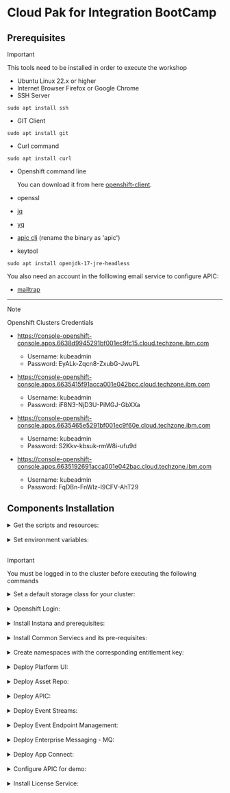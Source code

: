 # Cloud Pak for Integration BootCamp

## Prerequisites
> [!IMPORTANT]
> This tools need to be installed in order to execute the workshop
- Ubuntu Linux 22.x or higher
- Internet Browser Firefox or Google Chrome
- SSH Server
```
sudo apt install ssh
```
- GIT Client
```
sudo apt install git
```
- Curl command
```
sudo apt install curl
```
- Openshift command line

   You can download it from here [openshift-client](https://mirror.openshift.com/pub/openshift-v4/x86_64/clients/ocp/4.14.21/openshift-client-linux-4.14.21.tar.gz).
- openssl
- [jq](https://stedolan.github.io/jq/)
- [yq](https://github.com/mikefarah/yq/releases/download/v4.43.1/yq_linux_amd64)
- [apic cli](https://github.com/fxnaranjo/cp4i-bootcamp/blob/main/apic/toolkit-linux.tgz) (rename the binary as 'apic')
- keytool
```
sudo apt install openjdk-17-jre-headless
```
You also need an account in the folllowing email service to configure APIC:

- [mailtrap](https://mailtrap.io/)

---

> [!NOTE]
> Openshift Clusters Credentials

-  https://console-openshift-console.apps.6638d9945291bf001ec9fc15.cloud.techzone.ibm.com
   
   - Username: kubeadmin
   - Password: EyALk-Zqcn8-ZxubG-JwuPL


-  https://console-openshift-console.apps.6635415f91acca001e042bcc.cloud.techzone.ibm.com
   - Username: kubeadmin
   - Password: iF8N3-NjD3U-PiMGJ-GbXXa

-  https://console-openshift-console.apps.6635465e5291bf001ec9f60e.cloud.techzone.ibm.com
   - Username: kubeadmin
   - Password: S2Kkv-kbsuk-rmW8i-ufu9d

-  https://console-openshift-console.apps.6635192691acca001e042bac.cloud.techzone.ibm.com
   - Username: kubeadmin
   - Password: FqDBn-FnWIz-I9CFV-AhT29

## Components Installation



<details>
<summary>
Get the scripts and resources:
</summary>

1. Clone the repository:
   ```
   git clone https://github.com/fxnaranjo/cp4i-bootcamp
   ```
</details>
&nbsp; 

<details>
<summary>
Set environment variables:
</summary>

1. Set CP4I version:
   ```
   export CP4I_VER=2023.4
   ```
2. Set the OCP type based on the storage classes in your cluster:
   ```
   export OCP_TYPE=ODF
   ```
3. Configure mail server Credentials
   ```
   export MAILTRAP_USER=<my-mailtrap-user>
   export MAILTRAP_PWD=<my-mailtrap-pwd>
   ```
</details>
&nbsp; 

> [!IMPORTANT]
> You must be logged in to the cluster before executing the following commands

<details>
<summary>
Set a default storage class for your cluster:
</summary>

1. The OCP cluster was provisioned Tech Zone use the following script to set the proper default storage class:
   ```
   scripts/99-odf-tkz-set-scs.sh
   ```
</details>
&nbsp; 

<details>
<summary>
Openshift Login:
</summary>  

1. Run script:
   ```
   scripts/00b-logging-install.sh
   ```
   Confirm installation completed successfully, you can run the following commands:
   ```
   oc get csv -n openshift-logging
   oc get pods -n openshift-logging
   ```
   You should receive a response like this for each command respectively.
   ```
   NAME                            DISPLAY                            VERSION   REPLACES   PHASE
   cluster-logging.v5.6.1          Red Hat OpenShift Logging          5.6.1                Succeeded
   elasticsearch-operator.v5.6.1   OpenShift Elasticsearch Operator   5.6.1                Succeeded
   ```

   ```
   NAME                                            READY   STATUS      RESTARTS   AGE
   cluster-logging-operator-756b4c48cc-lhkzs       1/1     Running     0          6m41s
   collector-njm62                                 2/2     Running     0          5m36s
   collector-nxpmd                                 2/2     Running     0          5m36s
   collector-xjl96                                 2/2     Running     0          5m36s
   collector-xsv6b                                 2/2     Running     0          5m36s
   collector-z9k9l                                 2/2     Running     0          5m36s
   elasticsearch-cdm-dxgp4gmf-1-577dc997c-sk7kg    2/2     Running     0          5m36s
   elasticsearch-cdm-dxgp4gmf-2-5f5d564466-cgk6x   2/2     Running     0          5m35s
   elasticsearch-cdm-dxgp4gmf-3-8695d6658c-lxblf   2/2     Running     0          5m33s
   elasticsearch-im-app-27947625-m6qd9             0/1     Completed   0          2m58s
   elasticsearch-im-audit-27947625-ht4jj           0/1     Completed   0          2m58s
   elasticsearch-im-infra-27947625-r9j8c           0/1     Completed   0          2m58s
   kibana-746f699cc-72qfk                          2/2     Running     0          5m34s
   ```
</details>
&nbsp; 

<details>
<summary>
Install Instana and prerequisites:
</summary>

1. Deploy prerequisites runnning script:
   ```
   scripts/01a-tracing-install.sh
   ```
   To confirm the installation completed successfully you can run the following commands:
   ```
   oc get csv -n openshift-distributed-tracing
   oc get jaeger -n openshift-distributed-tracing
   ```
   You should receive a response like this for each command respectively.
   ```
   NAME                               DISPLAY                                                 VERSION    REPLACES                           PHASE
   elasticsearch-operator.v5.6.1      OpenShift Elasticsearch Operator                        5.6.1                                         Succeeded
   jaeger-operator.v1.39.0-3          Red Hat OpenShift distributed tracing platform          1.39.0-3   jaeger-operator.v1.34.1-5          Succeeded
   opentelemetry-operator.v0.63.1-4   Red Hat OpenShift distributed tracing data collection   0.63.1-4   opentelemetry-operator.v0.60.0-2   Succeeded
   ```

   ```
   NAME                         STATUS    VERSION   STRATEGY   STORAGE   AGE
   jaeger-all-in-one-inmemory   Running   1.39.0    allinone   memory    18m
   ```
2. Set environment variables:
   ```
   export ZONE_NAME=BOOTCAMP-ZONE
   export CLUSTER_NAME=<my-cluster-name>
   export INSTANA_APP_KEY=ORiJrirMTj6PiA67APP16g
   export INSTANA_SVC_ENDPOINT=ingress-coral-saas.instana.io
   export INSTANA_SVC_PORT=443
   ```
3. Install Instana running script:
   ```
   scripts/01b-instana-install.sh
   ```
   To confirm the installation completed successfully you can run the following commands:
   ```
   oc get csv -n instana-agent
   oc get pods -n instana-agent
   ```
   You should receive a response like this for each command respectively.
   ```
   NAME                               DISPLAY                                                 VERSION    REPLACES                           PHASE
   cert-manager.v1.11.0               cert-manager                                            1.11.0     cert-manager.v1.10.2               Succeeded
   elasticsearch-operator.v5.6.2      OpenShift Elasticsearch Operator                        5.6.2      elasticsearch-operator.v5.6.1      Succeeded
   instana-agent-operator.v2.0.9      Instana Agent Operator                                  2.0.9      instana-agent-operator.v2.0.8      Succeeded
   jaeger-operator.v1.39.0-3          Red Hat OpenShift distributed tracing platform          1.39.0-3   jaeger-operator.v1.34.1-5          Succeeded
   opentelemetry-operator.v0.63.1-4   Red Hat OpenShift distributed tracing data collection   0.63.1-4   opentelemetry-operator.v0.60.0-2   Succeeded
   ```

   ```
   NAME                  READY   STATUS    RESTARTS   AGE
   instana-agent-75dkm   1/1     Running   0          5m6s 
   instana-agent-8gr46   1/1     Running   0          5m6s
   instana-agent-xpj95   1/1     Running   0          5m6s
   instana-agent-xxncc   1/1     Running   0          5m6s
   instana-agent-zvflw   1/1     Running   0          5m6s
   ```
4. Set environment variable:
   ```
   export CP4I_TRACING=YES
   ```

</details>
&nbsp;

<details>
<summary>
Install Common Serviecs and its pre-requisites:
</summary>   

1. Install Cert Manager Operator:
   ```
   oc create -f resources/00-cert-manager-namespace.yaml
   oc create -f resources/00-cert-manager-operatorgroup.yaml
   oc create -f resources/00-cert-manager-subscription.yaml
   ```
   Confirm the subscription has been completed successfully before moving to the next step running the following command:
   ```
   oc get pods -n cert-manager-operator
   ```
   You should get a response like this:
   ```
   NAME                                                        READY   STATUS    RESTARTS   AGE
   cert-manager-operator-controller-manager-7f779b98b4-2f64r   2/2     Running   0          13h
   ```
2. Install Postgress SQL Catalog Source:
   ```
   oc create -f catalog-sources/${CP4I_VER}/01-postgress-sql-catalog-source-4.18.0.yaml
   ```
   Confirm the catalog source has been deployed successfully before moving to the next step running the following command:
   ```
   oc get pods -n openshift-marketplace | grep postgresql
   ```
   You should get a response like this:
   ```
   cloud-native-postgresql-catalog-jsmbk                             1/1     Running     0             14h
   ```
3. Install Common Services Catalog Source:
   ```
   oc create -f catalog-sources/${CP4I_VER}/02-common-services-catalog-source-4.4.0.yaml
   ```
   Confirm the catalog source has been deployed successfully before moving to the next step running the following command:
   ```
   oc get pods -n openshift-marketplace | grep opencloud
   ```
   You should get a response like this:
   ```
   opencloud-operators-fhbfd                                         1/1     Running     0             14h
   ```
4. Create the Common Services namespace:
   ```
   oc create namespace ibm-common-services
   ```
5. Install Common Services Operator:
   ```
   oc create -f subscriptions/${CP4I_VER}/00-common-service-subscription.yaml
   ```
   Confirm the operator has been deployed successfully before moving to the next step running the following command:
   ```
   oc get pods -n openshift-operators | grep ibm-common-service
   ```
   You should get a response like this:
   ```
   ibm-common-service-operator-8c9b944f4-nkkgb                       1/1     Running     0          14h
   ```
</details>
&nbsp; 

<details>
<summary>
Create namespaces with the corresponding entitlement key:
</summary>

1. Set your entitlement key:
   ```
   export ENT_KEY=<my-key>
   ```
2. Create namespaces:
   ```
   scripts/02a-cp4i-ns-key-config.sh
   ```
</details>
&nbsp; 

<details>
<summary>
Deploy Platform UI:
</summary>

1. Install Platform UI Catalog Source:
   ```
   oc create -f catalog-sources/${CP4I_VER}/03-platform-navigator-catalog-source-7.2.2.yaml
   ```
   Confirm the catalog source has been deployed successfully before moving to the next step running the following command: 
   ```
   oc get pods -n openshift-marketplace | grep ibm-integration-platform-navigator
   ```
   You should get a response like this:
   ```
   ibm-integration-platform-navigator-catalog-xsm4w                  1/1     Running     0             14h
   ```
2. Install Platform UI Operator:
   ```
   oc create -f subscriptions/${CP4I_VER}/01-platform-navigator-subscription.yaml
   ```
   Confirm the operator has been deployed successfully before moving to the next step running the following command:
   ```
   oc get pods -n openshift-operators | grep ibm-integration-platform-navigator
   ```
   You should get a response like this:
   ```
   ibm-integration-platform-navigator-operator-6489bb9b7-tcnz8       1/1     Running     0          14h
   ```
3. Deploy a Platform UI instance (this may take 15 minutes):
   ```
   oc create -f instances/${CP4I_VER}/common/01-platform-navigator-instance.yaml
   ```
   Confirm the instance has been deployed successfully before moving to the next step running the following command:
   ```
   oc get platformnavigator -n tools
   ```
   You should get a response like this:
   ```
   NAME             REPLICAS   VERSION      STATUS   READY   LASTUPDATE   AGE   MESSAGE
   cp4i-navigator   1          2023.4.1-0   Ready    True    13h          14h   Platform UI has been provisioned.
   ```
4. Once the Platform UI instance is up and running get the access info:
   ```
   scripts/03b-cp4i-access-info.sh
   ```
   Note the password is temporary and you will be required to change it the first time you log into Platform UI.
</details>
&nbsp; 

<details>
<summary>
Deploy Asset Repo: 
</summary>

1. Install Asset Repo Catalog Source:
   ```
   oc create -f catalog-sources/${CP4I_VER}/04-asset-repo-catalog-source-1.6.2.yaml
   ```
   Confirm the catalog source has been deployed successfully before moving to the next step running the following command: 
   ```
   oc get pods -n openshift-marketplace | grep ibm-integration-asset-repository
   ```
   You should get a response like this:
   ```
   ibm-integration-asset-repository-catalog-7cm4f                    1/1     Running     0             14h
   ```
2. Install Asset Repo Operator:
   ```
   oc create -f subscriptions/${CP4I_VER}/02-asset-repo-subscription.yaml
   ```
   Confirm the operator has been deployed successfully before moving to the next step running the following command:
   ```
   oc get pods -n openshift-operators | grep ibm-integration-asset-repository
   ```
   You should get a response like this:
   ```
   ibm-integration-asset-repository-operator-7d7785d9b5-thcgd        1/1     Running     0          14h
   ```
3. Deploy an Asset Repo instance (this may take 5 minutes):
   ```
   oc create -f instances/${CP4I_VER}/${OCP_TYPE}/02-asset-repo-ai-instance.yaml
   ```
   Confirm the instance has been deployed successfully before moving to the next step running the following command:
   ```
   oc get assetrepository -n tools
   ```
   You should get a response like this:
   ```
   NAME            PHASE   VERSION      AGE
   asset-repo-ai   Ready   2023.4.1-0   14h
   ```
</details>
&nbsp;

<details>
<summary>
Deploy APIC: 
</summary>

1. Install DataPower Catalog Source:
   ```
   oc create -f catalog-sources/${CP4I_VER}/05-datapower-catalog-source-1.9.1.yaml
   ```
   Confirm the catalog source has been deployed successfully before moving to the next step running the following command: 
   ```
   oc get pods -n openshift-marketplace | grep ibm-datapower
   ```
   You should get a response like this:
   ```
   ibm-datapower-operator-catalog-8kmfg                              1/1     Running     0             14h
   ```
2. Install APIC Catalog Source:
   ```
   oc create -f catalog-sources/${CP4I_VER}/07-api-connect-catalog-source-5.1.0.yaml
   ```
   Confirm the catalog source has been deployed successfully before moving to the next step running the following command: 
   ```
   oc get pods -n openshift-marketplace | grep ibm-apiconnect
   ```
   You should get a response like this:
   ```
   ibm-apiconnect-catalog-8hk4q                                      1/1     Running     0             14h
   ```
3. Install APIC Operator (including DataPower):
   ```
   oc create -f subscriptions/${CP4I_VER}/04-api-connect-subscription.yaml
   ```
   Confirm the operators have been deployed successfully before moving to the next step running the following commands:
   ```
   oc get pods -n openshift-operators | grep datapower
   oc get pods -n openshift-operators | grep ibm-apiconnect
   ```
   You should get responses like these:
   ```
   datapower-operator-55cd67ddd9-m2s89                               1/1     Running     0          14h
   datapower-operator-conversion-webhook-974b5c64d-lql8r             1/1     Running     0          14h
   ```
   ```
   ibm-apiconnect-7fcdd447c7-qh8wh                                   1/1     Running     0          14h
   ```
4. Deploy APIC instance with some extra features enabled (this may take 30 minutes):
   ```
   scripts/07d-apic-inst-deploy-instana.sh
   ```
   Confirm the installation completed successfully after receiving the email before moving to the next step running the following commands:
   ```
   oc get apiconnectcluster -n tools
   ```
   Note this will take almost 30 minutes, so be patient, and at the end you should get a response like this:
   ```
   NAME        READY   STATUS   VERSION    RECONCILED VERSION   MESSAGE                        AGE
   apim-demo   6/6     Ready    10.0.7.0   10.0.7.0-5560        API Connect cluster is ready   14h
   ```
5. Configure APIC integration with Instana:
   ```
   scripts/07e-apic-instana-config.sh
   ```
6. Configure the email server in APIC:
   ```
   scripts/07f-apic-initial-config.sh
   ```
7. Create a Provider Organization for admin user:
   ```
   scripts/07g-apic-new-porg-cs.sh
   ```
</details>
&nbsp;

<details>
<summary>
Deploy Event Streams: 
</summary>

1. Install Event Streams Catalog Source:
   ```
   oc create -f catalog-sources/${CP4I_VER}/08-event-streams-catalog-source-3.3.1.yaml
   ```
   Confirm the catalog source has been deployed successfully before moving to the next step running the following command: 
   ```
   oc get pods -n openshift-marketplace | grep ibm-eventstreams
   ```
   You should get a response like this:
   ```
   ibm-eventstreams-catalog-f9zhs                                    1/1     Running     0             14h
   ```
2. Install Event Streams Operator:
   ```
   oc create -f subscriptions/${CP4I_VER}/05-event-streams-subscription.yaml
   ```
   Confirm the operator has been deployed successfully before moving to the next step running the following command:
   ```
   oc get pods -n openshift-operators | grep eventstreams-cluster
   ```
   You should get a response like this:
   ```
   eventstreams-cluster-operator-fb7796569-nxn8d                     1/1     Running     0          13h
   ```
3. Deploy Event Streams instance (this may take 8 minutes):
   ```
   oc create -f instances/${CP4I_VER}/${OCP_TYPE}/05-event-streams-instance.yaml
   ```
   Confirm the instance has been deployed successfully before moving to the next step running the following command:
   ```
   oc get eventstreams -n tools
   ```
   Note this will take few minutes, so be patient, and at some point you may see some errors, but at the end you should get a response like this:
   ```
   NAME      STATUS
   es-demo   Ready
   ```
4. Create topics and users:
   ```
   oc create -f resources/02a-es-initial-config.yaml
   ```
5. Enable Kafka Connect:
   ```
   scripts/08c-event-streams-kafka-connect-config.sh
   ```
   Confirm the instance has been deployed successfully before moving to the next step running the following command:
   ```
   oc get kafkaconnects -n tools
   ```
   Note this will take few minutes, but at the end you should get a response like this:
   ```
   NAME                  DESIRED REPLICAS   READY
   jgr-connect-cluster   1                  True
   ```
6. Enable Kafka Connector:
   ```
   scripts/08e-event-streams-kafka-connector-datagen-config.sh
   ```
   Confirm the instances has been deployed successfully before moving to the next step running the following command:
   ```
   oc get kafkaconnector -n tools
   ```
   Note this will take few minutes, but at the end you should get a response like this:
   ```
   NAME                 CLUSTER               CONNECTOR CLASS                                                         MAX TASKS   READY
   kafka-datagen        jgr-connect-cluster   com.ibm.eventautomation.demos.loosehangerjeans.DatagenSourceConnector   1           True
   kafka-datagen-avro   jgr-connect-cluster   com.ibm.eventautomation.demos.loosehangerjeans.DatagenSourceConnector   1           True
   ```
</details>
&nbsp;

<details>
<summary>
Deploy Event Endpoint Management: 
</summary>

1. Install EEM Catalog Source:
   ```
   oc create -f catalog-sources/${CP4I_VER}/13-eem-catalog-source-11.1.3.yaml
   ```
   Confirm the catalog source has been deployed successfully before moving to the next step running the following command: 
   ```
   oc get pods -n openshift-marketplace | grep ibm-eventendpointmanagement
   ```
   You should get a response like this:
   ```
   ibm-eventendpointmanagement-catalog-vm7zf                         1/1     Running     0              3d23h
   ```
2. Install EEM Operator:
   ```
   oc create -f subscriptions/${CP4I_VER}/09-eem-subscription.yaml
   ```
   Confirm the operator has been deployed successfully before moving to the next step running the following command:
   ```
   oc get pods -n openshift-operators | grep ibm-eem
   ```
   You should get a response like this:
   ```
   ibm-eem-operator-58b798fb99-lg9sp                                 1/1     Running     0              3d23h
   ```
3. Set passwords via environment variables:
   ```
   export EEM_ADMIN_PWD=admin
   export EEM_USER_PWD=admin
   ```
4. Deploy EEM Manager instance:
   ```
   scripts/19a-eem-manager-inst-deploy.sh
   ```
   Confirm the instance has been deployed successfully before moving to the next step running the following command:
   ```
   oc get eventendpointmanagement -n tools
   ```
   Note this will take few minutes, so be patient, but at the end you should get a response like this:
   ```
   NAME           PHASE     RECONCILED VERSION   UI ENDPOINT                                                                                       GATEWAY ENDPOINT
   eem-mgr-demo   Running   11.1.1               https://eem-mgr-demo-ibm-eem-manager-tools.apps.6597480c8e1478001153ba0d.cloud.techzone.ibm.com   https://eem-mgr-demo-ibm-eem-gateway-tools.apps.6597480c8e1478001153ba0d.cloud.techzone.ibm.com
   ```
5. Deploy EEM Gateway instance:
   ```
   scripts/19b-eem-gateway-inst-deploy.sh
   ```
   Confirm the instance has been deployed successfully before moving to the next step running the following command:
   ```
   oc get eventgateway -n tools
   ```
   Note this will take few minutes, so be patient, but at the end you should get a response like this:
   ```
   NAME          PHASE     RECONCILED VERSION   ENDPOINT
   eem-gw-demo   Running   11.1.1               https://eem-gw-demo-ibm-egw-rt-tools.apps.6597480c8e1478001153ba0d.cloud.techzone.ibm.com
   ```
6. Integrate EEM with APIC instance:
   1. Run script (wait for eem pod to restart):
      ```
      scripts/19c-eem-tls-profiles-apic-config.sh
      ```
   2. Run script:
      ```
      scripts/19d-eem-gateway-apic-config.sh
      ```
   3. Set environment variable:
      ```
      export EEM_APIC_INT=YES
      ```
7. Get token for post deployment configuration:

   Follow instructions listed [here](https://ibm.github.io/event-automation/eem/security/api-tokens/#creating-a-token)

8. Set environment variable for token:
   ```
   export EEM_TOKEN=<my-eem-token>
   ```
9. Populate EEM Catalog:
   ```
   scripts/19e-eem-manager-config.sh
   ```
</details>
&nbsp; 

<details>
<summary>
Deploy Enterprise Messaging - MQ: 
</summary>

1. Install MQ Catalog Source:
   ```
   oc create -f catalog-sources/${CP4I_VER}/09-mq-catalog-source-3.1.0.yaml 
   ```
   Confirm the catalog source has been deployed successfully before moving to the next step running the following command: 
   ```
   oc get pods -n openshift-marketplace | grep ibmmq
   ```
   You should get a response like this:
   ```
   ibmmq-operator-catalogsource-4h9ql                                1/1     Running     0              3d23h
   ```
2. Install MQ Operator:
   ```
   oc create -f subscriptions/${CP4I_VER}/06-mq-subscription.yaml
   ```
   Confirm the operator has been deployed successfully before moving to the next step running the following command:
   ```
   oc get pods -n openshift-operators | grep ibm-mq
   ```
   You should get a response like this:
   ```
   ibm-mq-operator-5965468479-btnkh                                  1/1     Running     0               3d23h
   ```
3. Set MQ namespace environment variable:
   ```
   export MQ_NAMESPACE=cp4i-mq
   ```
4. Create certificates and extra route:
   ```
   scripts/10a-qmgr-pre-config.sh
   ```
5. Create configmap with MQ configuration:
   ```
   oc create -f resources/03c-qmgr-mqsc-config.yaml
   ```
6. Deploy MQ Queue Manager instance:
   ```
   scripts/10b-qmgr-inst-deploy.sh
   ```
   Confirm the instance has been deployed successfully before moving to the next step running the following command:
   ```
   oc get queuemanager -n tools
   ```
   Note this will take few minutes, but at the end you should get a response like this:
   ```
   NAME        PHASE
   qmgr-demo   Running
   ```
7. Deploy Kafka Connect MQ Connectors:
   1. MQ Source Connector:
      ```
      oc create -f resources/02b-es-mq-source.yaml
      ```
   2. MQ Sink Connector:
      ```
      oc create -f resources/02c-es-mq-sink.yaml
      ```
</details>
&nbsp;

<details>
<summary>
Deploy App Connect: 
</summary>

1. Install App Connect Catalog Source:
   ```
   oc create -f catalog-sources/${CP4I_VER}/10-app-connect-catalog-source-11.3.0.yaml 
   ```
   Confirm the catalog source has been deployed successfully before moving to the next step running the following command: 
   ```
   oc get pods -n openshift-marketplace | grep appconnect
   ```
   You should get a response like this:
   ```
   appconnect-operator-catalogsource-qt2p5                           1/1     Running     0              3d23h
   ```
2. Install App Connect Operator:
   ```
   oc create -f subscriptions/${CP4I_VER}/07-app-connect-subscription.yaml
   ```
   Confirm the operator has been deployed successfully before moving to the next step running the following command:
   ```
   oc get pods -n openshift-operators | grep ibm-appconnect
   ```
   You should get a response like this:
   ```
   ibm-appconnect-operator-7d789b5b4c-cr8qw                          1/1     Running     2 (3d4h ago)    3d23h
   ```
3. Deploy Dashboard instance:
   ```
   oc create -f instances/${CP4I_VER}/${OCP_TYPE}/06-ace-dashboard-instance.yaml
   ```
   Confirm the instance has been deployed successfully before moving to the next step running the following command:
   ```
   oc get dashboard -n tools
   ```
   Note this will take few minutes, but at the end you should get a response like this:
   ```
   NAME            RESOLVEDVERSION   REPLICAS   CUSTOMIMAGES   STATUS   URL                                                                                   AGE
   ace-dashboard   12.0.10.0-r3      1          false          Ready    https://ace-dashboard-ui-tools.apps.6597480c8e1478001153ba0d.cloud.techzone.ibm.com   3d23h
   ```
4. Deploy Designer Authoring instance:  
   1. Deploy Designer Authoring instance
   ```
   oc create -f instances/${CP4I_VER}/${OCP_TYPE}/08-ace-designer-local-ai-instance.yaml
   ```
   Confirm the instance has been deployed successfully before moving to the next step running the following command:
   ```
   oc get designerauthoring -n tools
   ```
   Note this will take few minutes, but at the end you should get a response like this:
   ```
   NAME              RESOLVEDVERSION   URL                                                                                     CUSTOMIMAGES   STATUS   AGE
   ace-designer-ai   12.0.10.0-r3      https://ace-designer-ai-ui-tools.apps.6597480c8e1478001153ba0d.cloud.techzone.ibm.com   false          Ready    3d23h
   ```
5. Create Bar Auth Configuration:
   ```
   scripts/11-ace-config-barauth-github.sh
   ```
6. Create Policy Configuration to integrate with MQ:
      ```
      scripts/12a-ace-config-policy-mq.sh
      ```
7. Deploy Integration Runtime instances related to MQ and the API:
      ```
      scripts/12c-ace-is-apis-inst-deploy.sh
      ```
      You can check the status using the following command:
      ```
      oc get integrationruntimes -n tools
      ```
8. Configure Sales Force Connector:
      1. Set Environment Variables:  
         ```
         export SF_USER=fnaranjo@fxn.com
         export SF_PWD=Dr4g0nball1983grSxKlnXWtQpXTISUZbsFsm7
         export SF_CLIENT_ID=3MVG9FMtW0XJDLd0_VsoneRJQoAKAWhBwmWlGyDaNRQ7sGkk3ZIWO6uqHpZ1SX.khFqOx6G3ALcyL.zKi8iz8
         export SF_CLIENT_SECRET=2819D935729B9288EB456CB9CAB088D647353906784E8FFC6E9AD6AF41A14120
         export SF_LOGIN_URL=https://fxncom-dev-ed.my.salesforce.com
         ```
      2. Create Sales Force Account Configuration:
         ```
         scripts/12b-ace-config-accounts-sf.sh
         ```
      3. Set Environment Variable:
         ```
         export SF_CONNECTOR=YES
         ```
9. Deploy Integration Runtime instance related to SF:
      ```
      scripts/12d-ace-is-sf-inst-deploy.sh
      ```
10. Create Configurations related to ES:
      ```
      scripts/15a-ace-config-policy-es-scram.sh
      scripts/15b-ace-config-setdbparms-es-scram.sh
      scripts/15c-ace-config-truststore-es.sh
      ```
11. Deploy Integration Runtime instance related to ES:
      ```
      scripts/15d-ace-is-extra-inst-deploy.sh
      ```
12. Create Configuration for User Defined Policy:
      ```
      scripts/16-ace-config-policy-udp.sh
      ```
13. Create Configurations related to eMail server:
      ```
      scripts/17a-ace-config-policy-email.sh
      scripts/17b-ace-config-setdbparms-email.sh
      ```
14. Deploy Integration Runtime instance related to eMail:
      ```
      scripts/18a-ace-is-kafka-inst-deploy.sh
      ```
</details>
&nbsp; 

<details>
<summary>
Configure APIC for demo: 
</summary>

1. Publish draft assets:
   ```
   scripts/14a-apic-create-apis-draft.sh
   ```
2. Configure Catalogs:
   ```
   scripts/14b-apic-config-catalogs-publish-apis.sh
   ```
3. Set App Developer password:
   ```
   export APPDEV_PWD=F020kw31xx!
   ```
4. Create New Consumer Organization:
   ```
   scripts/14c-apic-new-consumer-org.sh
   ```
5. Create Apps and Subscriptions:
   ```
   scripts/14d-apic-create-apps-subscription.sh
   ```
</details>
&nbsp; 

<details>
<summary>
Install License Service: 
</summary>

1. Install License Service Catalog Source:
   ```
   oc create -f catalog-sources/${CP4I_VER}/02a-license-service-catalog-source.yaml
   ```
   Confirm the catalog source has been deployed successfully before moving to the next step running the following command: 
   ```
   oc get pods -n openshift-marketplace | grep ibm-licensing
   ```
   You should get a response like this:
   ```
   ibm-licensing-catalog-qqg67                                       1/1     Running     0              40s
   ```
2. Create namespace:
   ```
   oc create namespace ibm-licensing
   ```
3. Enable Operator Group in namespace:
   ```
   oc create -f resources/00-license-service-operatorgroup.yaml
   ```
4. Install License Service Operator (this may take 8 minutes):
   ```
   oc create -f subscriptions/${CP4I_VER}/00-license-service-subscription.yaml
   ```
   Confirm the operator has been deployed successfully before moving to the next step running the following command:
   ```
   oc get pod -n ibm-licensing | grep ibm-licensing
   ```
   You should get a response like this:
   ```
   ibm-licensing-operator-79759f7c69-zd679           1/1     Running   0          6m47s
   ibm-licensing-service-instance-59bf9dcd9c-svwqw   1/1     Running   0          3m50s
   ```
   Note: Make sure you wait long enough to see the instance as well as the operator.
5. Install License Reporter Catalog Source:
   ```
   oc create -f catalog-sources/${CP4I_VER}/02b-license-reporter-catalog-source.yaml
   ```
   Confirm the catalog source has been deployed successfully before moving to the next step running the following command: 
   ```
   oc get pods -n openshift-marketplace | grep ibm-license-service-reporter
   ```
   You should get a response like this:
   ```
   ibm-license-service-reporter-operator-catalog-rf8cg               1/1     Running     0              104s
   ```
6. Install License Reporter Operator:
   ```
   oc create -f subscriptions/${CP4I_VER}/00-license-reporter-subscription.yaml
   ```
   Confirm the operator has been deployed successfully before moving to the next step running the following command:
   ```
   oc get pod -n ibm-licensing | grep ibm-license-service-reporter
   ```
   You should get a response like this:
   ```
   ibm-license-service-reporter-operator-7c7549c696-q4776   1/1     Running   0          50s
   ```
7. Deploy a License Reporter instance:
   ```
   oc create -f instances/${CP4I_VER}/${OCP_TYPE}/00-license-reporter-instance.yaml
   ```
   Confirm the instance has been deployed successfully before moving to the next step running the following command:
   ```
   oc get pod -n ibm-licensing | grep lsr-instance
   ```
   After a few minutes you should get a response like this:
   ```
   ibm-license-service-reporter-ibm-lsr-instance-6c5dbbbc8d-hdwqk   4/4     Running   0          2m8s
   ``` 
8. Configure Data Source:
   ```
   scripts/04c-license-reporter-data-source-config.sh
   ```
9. Get License Service Reporter console access info:
   ```
   scripts/99-lsr-console-access-info.sh
   ```
</details>